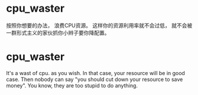 # cpu_waster

按照你想要的办法， 浪费CPU资源。 
这样你的资源利用率就不会过低， 就不会被一群形式主义的家伙抓你小辫子要你降配置。 

# cpu_waster

It's a wast of cpu. as you wish. 
In that case, your resource will be in good case. 
Then nobody can say "you should cut down your resource to save money".
You know, they are too stupid to do anything. 
